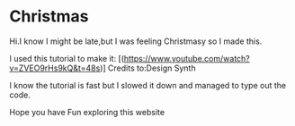 # Christmas
Hi.I know I might be late,but I was feeling Christmasy so I made this.

I used this tutorial to make it:
[(https://www.youtube.com/watch?v=ZVEO9rHs9kQ&t=48s)]
Credits to:Design Synth

I know the tutorial is fast but I slowed it down and managed to type out the code.

Hope you have Fun exploring this website

